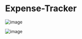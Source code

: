 # Expense-Tracker

![image](https://github.com/user-attachments/assets/7cd0e906-739f-46aa-be07-9cc28c839293)

![image](https://github.com/user-attachments/assets/2b9e21d8-8d0e-40c3-a458-9453c2f62dd3)
